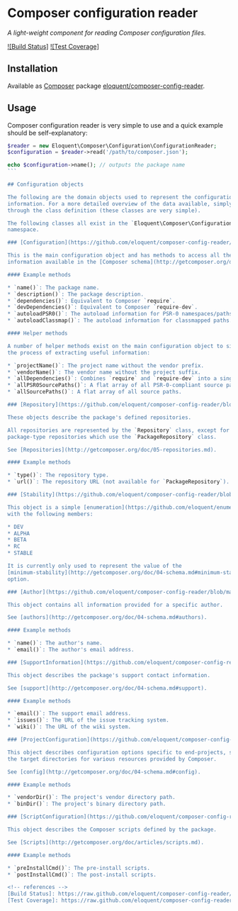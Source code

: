 # Composer configuration reader

*A light-weight component for reading Composer configuration files.*

[![Build Status]](http://travis-ci.org/eloquent/composer-config-reader)
[![Test Coverage]](http://eloquent-software.com/composer-config-reader/artifacts/tests/coverage/)

## Installation

Available as [Composer](http://getcomposer.org/) package
[eloquent/composer-config-reader](https://packagist.org/packages/eloquent/composer-config-reader).

## Usage

Composer configuration reader is very simple to use and a quick example should
be self-explanatory:

````php
$reader = new Eloquent\Composer\Configuration\ConfigurationReader;
$configuration = $reader->read('/path/to/composer.json');

echo $configuration->name(); // outputs the package name
```

## Configuration objects

The following are the domain objects used to represent the configuration
information. For a more detailed overview of the data available, simply look
through the class definition (these classes are very simple).

The following classes all exist in the `Eloquent\Composer\Configuration\Domain`
namespace.

### [Configuration](https://github.com/eloquent/composer-config-reader/blob/master/src/Eloquent/Composer/Configuration/Domain/Configuration.php)

This is the main configuration object and has methods to access all the
information available in the [Composer schema](http://getcomposer.org/doc/04-schema.md).

#### Example methods

* `name()`: The package name.
* `description()`: The package description.
* `dependencies()`: Equivalent to Composer `require`.
* `devDependencies()`: Equivalent to Composer `require-dev`.
* `autoloadPSR0()`: The autoload information for PSR-0 namespaces/paths.
* `autoloadClassmap()`: The autoload information for classmapped paths.

#### Helper methods

A number of helper methods exist on the main configuration object to simplify
the process of extracting useful information:

* `projectName()`: The project name without the vendor prefix.
* `vendorName()`: The vendor name without the project suffix.
* `allDependencies()`: Combines `require` and `require-dev` into a single array.
* `allPSR0SourcePaths()`: A flat array of all PSR-0-compliant source paths.
* `allSourcePaths()`: A flat array of all source paths.

### [Repository](https://github.com/eloquent/composer-config-reader/blob/master/src/Eloquent/Composer/Configuration/Domain/Repository.php), [PackageRepository](https://github.com/eloquent/composer-config-reader/blob/master/src/Eloquent/Composer/Configuration/Domain/PackageRepository.php)

These objects describe the package's defined repositories.

All repositories are represented by the `Repository` class, except for
package-type repositories which use the `PackageRepository` class.

See [Repositories](http://getcomposer.org/doc/05-repositories.md).

#### Example methods

* `type()`: The repository type.
* `url()`: The repository URL (not available for `PackageRepository`).

### [Stability](https://github.com/eloquent/composer-config-reader/blob/master/src/Eloquent/Composer/Configuration/Domain/Stability.php)

This object is a simple [enumeration](https://github.com/eloquent/enumeration)
with the following members:

* DEV
* ALPHA
* BETA
* RC
* STABLE

It is currently only used to represent the value of the
[minimum-stability](http://getcomposer.org/doc/04-schema.md#minimum-stability)
option.

### [Author](https://github.com/eloquent/composer-config-reader/blob/master/src/Eloquent/Composer/Configuration/Domain/Author.php)

This object contains all information provided for a specific author.

See [authors](http://getcomposer.org/doc/04-schema.md#authors).

#### Example methods

* `name()`: The author's name.
* `email()`: The author's email address.

### [SupportInformation](https://github.com/eloquent/composer-config-reader/blob/master/src/Eloquent/Composer/Configuration/Domain/SupportInformation.php)

This object describes the package's support contact information.

See [support](http://getcomposer.org/doc/04-schema.md#support).

#### Example methods

* `email()`: The support email address.
* `issues()`: The URL of the issue tracking system.
* `wiki()`: The URL of the wiki system.

### [ProjectConfiguration](https://github.com/eloquent/composer-config-reader/blob/master/src/Eloquent/Composer/Configuration/Domain/ProjectConfiguration.php)

This object describes configuration options specific to end-projects, such as
the target directories for various resources provided by Composer.

See [config](http://getcomposer.org/doc/04-schema.md#config).

#### Example methods

* `vendorDir()`: The project's vendor directory path.
* `binDir()`: The project's binary directory path.

### [ScriptConfiguration](https://github.com/eloquent/composer-config-reader/blob/master/src/Eloquent/Composer/Configuration/Domain/ScriptConfiguration.php)

This object describes the Composer scripts defined by the package.

See [Scripts](http://getcomposer.org/doc/articles/scripts.md).

#### Example methods

* `preInstallCmd()`: The pre-install scripts.
* `postInstallCmd()`: The post-install scripts.

<!-- references -->
[Build Status]: https://raw.github.com/eloquent/composer-config-reader/gh-pages/artifacts/images/icecave/regular/build-status.png
[Test Coverage]: https://raw.github.com/eloquent/composer-config-reader/gh-pages/artifacts/images/icecave/regular/coverage.png
